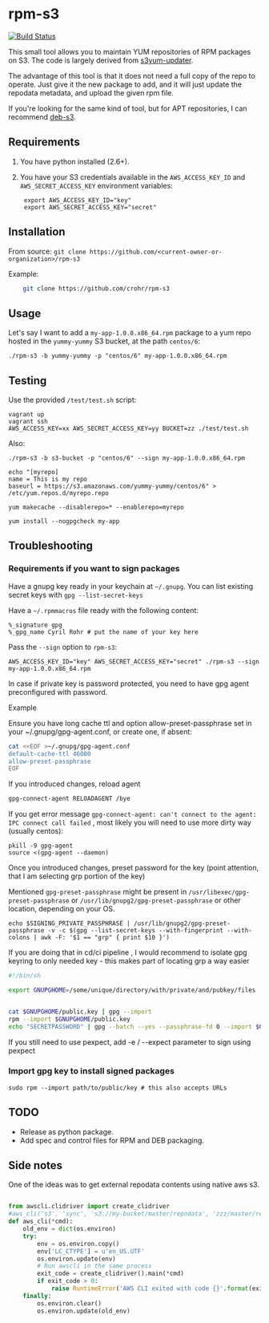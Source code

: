 # rpm-s3

[![Build Status](https://travis-ci.com/Voronenko/rpm-s3.svg?branch=master)](https://travis-ci.com/voronenko/rpm-s3)

This small tool allows you to maintain YUM repositories of RPM packages on S3. The code is largely derived from [s3yum-updater](https://github.com/rockpack/s3yum-updater).

The advantage of this tool is that it does not need a full copy of the repo to operate. Just give it the new package to add, and it will just update the repodata metadata, and upload the given rpm file.

If you're looking for the same kind of tool, but for APT repositories, I can recommend [deb-s3](https://github.com/krobertson/deb-s3).

## Requirements

1. You have python installed (2.6+).

1. You have your S3 credentials available in the `AWS_ACCESS_KEY_ID` and `AWS_SECRET_ACCESS_KEY` environment variables:

        export AWS_ACCESS_KEY_ID="key"
        export AWS_SECRET_ACCESS_KEY="secret"

## Installation

From source:   `git clone https://github.com/<current-owner-or-organization>/rpm-s3 `

Example:

```sh
    git clone https://github.com/crohr/rpm-s3 
```    

## Usage

Let's say I want to add a `my-app-1.0.0.x86_64.rpm` package to a yum repo hosted in the `yummy-yummy` S3 bucket, at the path `centos/6`:

    ./rpm-s3 -b yummy-yummy -p "centos/6" my-app-1.0.0.x86_64.rpm

## Testing

Use the provided `/test/test.sh` script:

    vagrant up
    vagrant ssh
    AWS_ACCESS_KEY=xx AWS_SECRET_ACCESS_KEY=yy BUCKET=zz ./test/test.sh

Also:

    ./rpm-s3 -b s3-bucket -p "centos/6" --sign my-app-1.0.0.x86_64.rpm

    echo "[myrepo]
    name = This is my repo
    baseurl = https://s3.amazonaws.com/yummy-yummy/centos/6" > /etc/yum.repos.d/myrepo.repo

    yum makecache --disablerepo=* --enablerepo=myrepo

    yum install --nogpgcheck my-app

## Troubleshooting

### Requirements if you want to sign packages

Have a gnupg key ready in your keychain at `~/.gnupg`. You can list existing secret keys with `gpg --list-secret-keys`

Have a `~/.rpmmacros` file ready with the following content:

    %_signature gpg
    %_gpg_name Cyril Rohr # put the name of your key here

Pass the `--sign` option to `rpm-s3`:

    AWS_ACCESS_KEY_ID="key" AWS_SECRET_ACCESS_KEY="secret" ./rpm-s3 --sign my-app-1.0.0.x86_64.rpm

In case if private key is password protected, you need to have gpg agent preconfigured with password.

Example

Ensure you have long cache ttl and option allow-preset-passphrase set in your ~/.gnupg/gpg-agent.conf,
or create one, if absent:

```sh
cat <<EOF >~/.gnupg/gpg-agent.conf
default-cache-ttl 46000
allow-preset-passphrase
EOF
```

If you introduced changes, reload agent

```sh
gpg-connect-agent RELOADAGENT /bye
```

If you get error message `gpg-connect-agent: can't connect to the agent: IPC connect call failed` , most likely
you will need to use more dirty way (usually centos):
```
pkill -9 gpg-agent
source <(gpg-agent --daemon)
```

Once you introduced changes, preset password for the key (point attention, that I am selecting grp portion of the key)

Mentioned `gpg-preset-passphrase` might be present in `/usr/libexec/gpg-preset-passphrase` or `/usr/lib/gnupg2/gpg-preset-passphrase` or other location, depending on your OS.


```
echo $SIGNING_PRIVATE_PASSPHRASE | /usr/lib/gnupg2/gpg-preset-passphrase -v -c $(gpg --list-secret-keys --with-fingerprint --with-colons | awk -F: '$1 == "grp" { print $10 }')
```

If you are doing that in cd/ci pipeline , I would recommend to isolate gpg keyring to only needed key - this makes 
part of locating grp a way easier


```sh
#!/bin/sh

export GNUPGHOME=/some/unique/directory/with/private/and/pubkey/files


cat $GNUPGHOME/public.key | gpg --import
rpm --import $GNUPGHOME/public.key
echo "SECRETPASSWORD" | gpg --batch --yes --passphrase-fd 0 --import $GNUPGHOME/private.key
```


If you still need to use pexpect, add -e / --expect parameter to sign using pexpect


### Import gpg key to install signed packages

    sudo rpm --import path/to/public/key # this also accepts URLs

## TODO

* Release as python package.
* Add spec and control files for RPM and DEB packaging.


## Side notes

One of the ideas was to get external repodata contents using native aws s3.

```py

from awscli.clidriver import create_clidriver
#aws_cli('s3', 'sync', 's3://my-bucket/master/repodata', 'zzz/master/repodata')
def aws_cli(*cmd):
    old_env = dict(os.environ)
    try:
        env = os.environ.copy()
        env['LC_CTYPE'] = u'en_US.UTF'
        os.environ.update(env)
        # Run awscli in the same process
        exit_code = create_clidriver().main(*cmd)
        if exit_code > 0:
            raise RuntimeError('AWS CLI exited with code {}'.format(exit_code))
    finally:
        os.environ.clear()
        os.environ.update(old_env)

```
